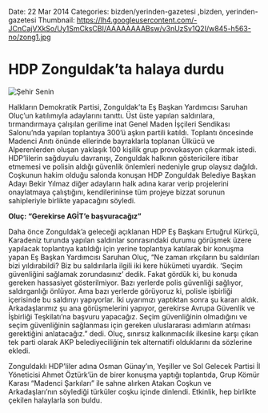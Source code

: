 Date: 22 Mar 2014
Categories: bizden/yerinden-gazetesi ,bizden, yerinden-gazetesi
Thumbnail: https://lh4.googleusercontent.com/-JCnCajVXkSo/Uy1SmCksCBI/AAAAAAAABsw/v3nUzSv1Q2I/w845-h563-no/zong1.jpg


# HDP Zonguldak’ta halaya durdu

![Şehir Senin](https://lh4.googleusercontent.com/-JCnCajVXkSo/Uy1SmCksCBI/AAAAAAAABsw/v3nUzSv1Q2I/w845-h563-no/zong1.jpg)

Halkların Demokratik Partisi, Zonguldak’ta Eş Başkan Yardımcısı Saruhan Oluç’un katılımıyla adaylarını tanıttı. Üst üste yapılan saldırılara, tırmandırmaya çalışılan gerilime inat Genel Maden İşçileri Sendikası Salonu’nda yapılan toplantıya 300’ü aşkın partili katıldı. Toplantı öncesinde Madenci Anıtı önünde ellerinde bayraklarla toplanan Ülkücü ve Alperenlerden oluşan yaklaşık 100 kişilik grup provokasyon çıkarmak istedi. HDP’lilerin sağduyulu davranışı, Zonguldak halkının göstericilere itibar etmemesi ve polisin aldığı güvenlik önlemleri nedeniyle grup olaysız dağıldı. Coşkunun hakim olduğu salonda konuşan HDP Zonguldak Belediye Başkan Adayı Bekir Yılmaz diğer adayların halk adına karar verip projelerini onaylatmaya çalıştığını, kendilerininse tüm projeye bizzat sorunun sahipleriyle birlikte yapacağını söyledi.

**Oluç: “Gerekirse AGİT’e başvuracağız”**

Daha önce Zonguldak’a geleceği açıklanan HDP Eş Başkanı Ertuğrul Kürkçü, Karadeniz turunda yapılan saldırılar sonrasındaki durumu görüşmek üzere yapılacak toplantıya katıldığı için yerine toplantıya katılarak bir konuşma yapan Eş Başkan Yardımcısı Saruhan Oluç, “Ne zaman ırkçıların bu saldırıları bizi yıldırabildi? Biz bu saldırılarla ilgili iki kere hükümeti uyardık. ‘Seçim  güvenliğini  sağlamak zorundasınız’ dedik. Fakat gördük ki, bu konuda gereken hassasiyet gösterilmiyor. Bazı yerlerde polis güvenliği sağlıyor, saldırganlığı önlüyor. Ama bazı yerlerde görüyoruz ki, polisle işbirliği içerisinde bu saldırıyı yapıyorlar. İki uyarımızı yaptıktan sonra şu kararı aldık. Arkadaşlarımız şu ana görüşmelerini yapıyor, gerekirse Avrupa Güvenlik ve İşbirliği Teşkilatı’na başvuru yapacağız. Seçim güvenliğinin olmadığını ve seçim güvenliğinin sağlanması için gereken uluslararası adımların atılması gerektiğini anlatacağız.” dedi. Oluç, sınırsız kalkınmacılık ilkesine karşı çıkan tek parti olarak AKP belediyeciliğinin tek alternatifi olduklarını da sözlerine ekledi.

Zonguldaklı HDP’liler adına Osman Günay’ın, Yeşiller ve Sol Gelecek Partisi İl Yöneticisi Ahmet Öztürk’ün de birer konuşma yaptığı toplantıda, Grup Kömür Karası “Madenci Şarkıları” ile sahne alırken Atakan Coşkun ve Arkadaşları’nın söylediği türküler coşku içinde dinlendi. Etkinlik, hep birlikte çekilen halaylarla son buldu.
